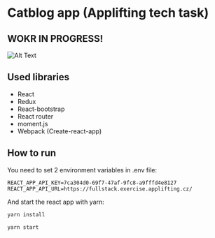 # Catblog app (Applifting tech task)

## WOKR IN PROGRESS!

![Alt Text](/preview.gif)

## Used libraries

-   React
-   Redux
-   React-bootstrap
-   React router
-   moment.js
-   Webpack (Create-react-app)

## How to run

You need to set 2 environment variables in .env file:

```
REACT_APP_API_KEY=7ca304d0-69f7-47af-9fc8-a9fffd4e8127
REACT_APP_API_URL=https://fullstack.exercise.applifting.cz/
```

And start the react app with yarn:

```bash
yarn install
```

```bash
yarn start
```
